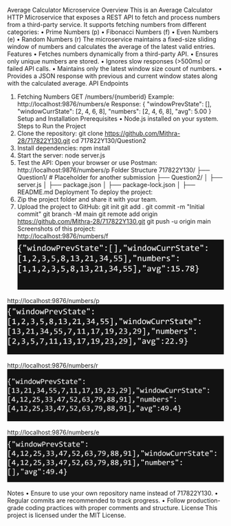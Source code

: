 Average Calculator Microservice
Overview
This is an Average Calculator HTTP Microservice that exposes a REST API to fetch and process numbers from a third-party service. It supports fetching numbers from different categories:
•	Prime Numbers (p)
•	Fibonacci Numbers (f)
•	Even Numbers (e)
•	Random Numbers (r)
The microservice maintains a fixed-size sliding window of numbers and calculates the average of the latest valid entries.
Features
•	Fetches numbers dynamically from a third-party API.
•	Ensures only unique numbers are stored.
•	Ignores slow responses (>500ms) or failed API calls.
•	Maintains only the latest window size count of numbers.
•	Provides a JSON response with previous and current window states along with the calculated average.
API Endpoints
1. Fetching Numbers
GET /numbers/{numberid}
Example:
http://localhost:9876/numbers/e
Response:
{
  "windowPrevState": [],
  "windowCurrState": [2, 4, 6, 8],
  "numbers": [2, 4, 6, 8],
  "avg": 5.00
}
Setup and Installation
Prerequisites
•	Node.js installed on your system.
Steps to Run the Project
1.	Clone the repository:
git clone https://github.com/Mithra-28/717822Y130.git
cd 717822Y130/Question2
2.	Install dependencies:
npm install
3.	Start the server:
node server.js
4.	Test the API: Open your browser or use Postman:
http://localhost:9876/numbers/p
Folder Structure
717822Y130/
  ├── Question1/  # Placeholder for another submission
  ├── Question2/
  │   ├── server.js
  │   ├── package.json
  │   ├── package-lock.json
  │   ├── README.md
Deployment
To deploy the project:
1.	Zip the project folder and share it with your team.
2.	Upload the project to GitHub:
git init
git add .
git commit -m "Initial commit"
git branch -M main
git remote add origin https://github.com/Mithra-28/717822Y130.git
git push -u origin main
Screenshots of this project:\
http://localhost:9876/numbers/f
![alt text](image.png)
 
http://localhost:9876/numbers/p
![alt text](image-1.png)
 
http://localhost:9876/numbers/r
![alt text](image-2.png)
 
http://localhost:9876/numbers/e
![alt text](image-3.png)
 


Notes
•	Ensure to use your own repository name instead of 717822Y130.
•	Regular commits are recommended to track progress.
•	Follow production-grade coding practices with proper comments and structure.
License
This project is licensed under the MIT License.




